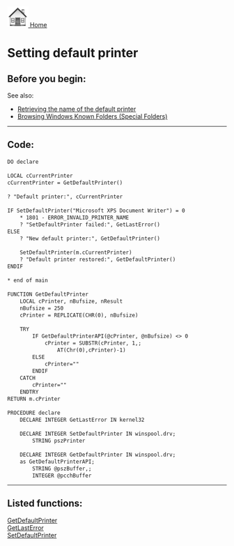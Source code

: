 [<img src="../images/home.png"> Home ](https://github.com/VFPX/Win32API)  

# Setting default printer

## Before you begin:
See also:

* [Retrieving the name of the default printer](sample_360.md)  
* [Browsing Windows Known Folders (Special Folders)](sample_576.md)  
  
***  


## Code:
```foxpro  
DO declare

LOCAL cCurrentPrinter
cCurrentPrinter = GetDefaultPrinter()

? "Default printer:", cCurrentPrinter

IF SetDefaultPrinter("Microsoft XPS Document Writer") = 0
	* 1801 - ERROR_INVALID_PRINTER_NAME
	? "SetDefaultPrinter failed:", GetLastError()
ELSE
	? "New default printer:", GetDefaultPrinter()

	SetDefaultPrinter(m.cCurrentPrinter)
	? "Default printer restored:", GetDefaultPrinter()
ENDIF

* end of main

FUNCTION GetDefaultPrinter
	LOCAL cPrinter, nBufsize, nResult
	nBufsize = 250
	cPrinter = REPLICATE(CHR(0), nBufsize)

	TRY
		IF GetDefaultPrinterAPI(@cPrinter, @nBufsize) <> 0
			cPrinter = SUBSTR(cPrinter, 1,;
				AT(Chr(0),cPrinter)-1)
		ELSE
			cPrinter=""
		ENDIF
	CATCH
		cPrinter=""
	ENDTRY
RETURN m.cPrinter

PROCEDURE declare
	DECLARE INTEGER GetLastError IN kernel32
	
	DECLARE INTEGER SetDefaultPrinter IN winspool.drv;
		STRING pszPrinter

	DECLARE INTEGER GetDefaultPrinter IN winspool.drv;
	as GetDefaultPrinterAPI;
		STRING @pszBuffer,;
		INTEGER @pcchBuffer  
```  
***  


## Listed functions:
[GetDefaultPrinter](../libraries/winspool.drv/GetDefaultPrinter.md)  
[GetLastError](../libraries/kernel32/GetLastError.md)  
[SetDefaultPrinter](../libraries/winspool.drv/SetDefaultPrinter.md)  
